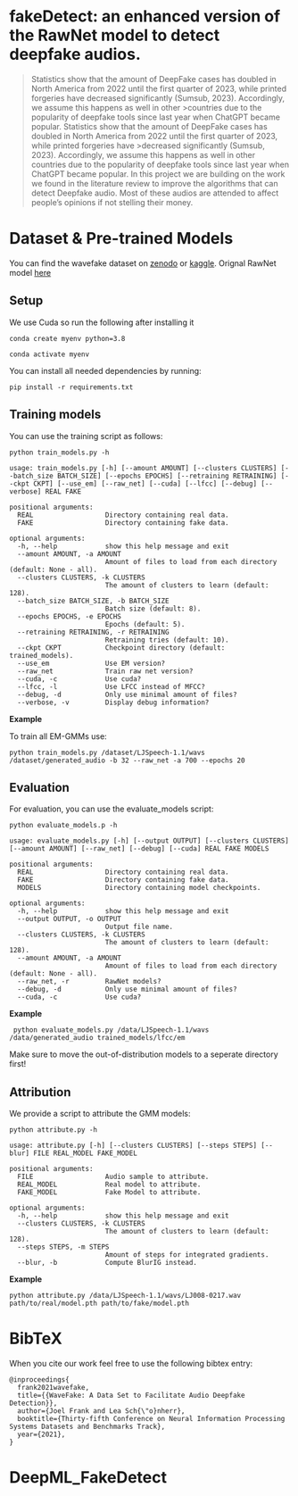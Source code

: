 # fakeDetect: an enhanced version of the RawNet model to detect deepfake audios.

>Statistics show that the amount of DeepFake cases has doubled in North America from 2022 until the first quarter of 2023, while printed forgeries have decreased significantly (Sumsub, 2023). Accordingly, we assume this happens as well in other >countries due to the popularity of deepfake tools since last year when ChatGPT became popular. Statistics show that the amount of DeepFake cases has doubled in North America from 2022 until the first quarter of 2023, while printed forgeries have >decreased significantly (Sumsub, 2023). Accordingly, we assume this happens as well in other countries due to the popularity of deepfake tools since last year when ChatGPT became popular.
>In this project we are building on the work we found in the literature review to improve the algorithms that can detect Deepfake audio. Most of these audios are attended to affect people’s opinions if not stelling their money. 

# Dataset & Pre-trained Models

You can find the wavefake dataset on [zenodo](https://zenodo.org/record/5642694) or  [kaggle](https://www.kaggle.com/datasets/andreadiubaldo/wavefake-test).
Orignal RawNet model [here](https://github.com/asvspoof-challenge/2021/tree/main/LA/Baseline-RawNet2) 

## Setup
We use Cuda so run the following after installing it
```
conda create myenv python=3.8

conda activate myenv
```
You can install all needed dependencies by running:

```
pip install -r requirements.txt
```

## Training models

You can use the training script as follows:

```
python train_models.py -h

usage: train_models.py [-h] [--amount AMOUNT] [--clusters CLUSTERS] [--batch_size BATCH_SIZE] [--epochs EPOCHS] [--retraining RETRAINING] [--ckpt CKPT] [--use_em] [--raw_net] [--cuda] [--lfcc] [--debug] [--verbose] REAL FAKE

positional arguments:
  REAL                  Directory containing real data.
  FAKE                  Directory containing fake data.

optional arguments:
  -h, --help            show this help message and exit
  --amount AMOUNT, -a AMOUNT
                        Amount of files to load from each directory (default: None - all).
  --clusters CLUSTERS, -k CLUSTERS
                        The amount of clusters to learn (default: 128).
  --batch_size BATCH_SIZE, -b BATCH_SIZE
                        Batch size (default: 8).
  --epochs EPOCHS, -e EPOCHS
                        Epochs (default: 5).
  --retraining RETRAINING, -r RETRAINING
                        Retraining tries (default: 10).
  --ckpt CKPT           Checkpoint directory (default: trained_models).
  --use_em              Use EM version?
  --raw_net             Train raw net version?
  --cuda, -c            Use cuda?
  --lfcc, -l            Use LFCC instead of MFCC?
  --debug, -d           Only use minimal amount of files?
  --verbose, -v         Display debug information?
```

**Example**

To train all EM-GMMs use:

`python train_models.py /dataset/LJSpeech-1.1/wavs /dataset/generated_audio -b 32 --raw_net -a 700 --epochs 20 `



## Evaluation

For evaluation, you can use the evaluate_models script:

```
python evaluate_models.p -h

usage: evaluate_models.py [-h] [--output OUTPUT] [--clusters CLUSTERS] [--amount AMOUNT] [--raw_net] [--debug] [--cuda] REAL FAKE MODELS

positional arguments:
  REAL                  Directory containing real data.
  FAKE                  Directory containing fake data.
  MODELS                Directory containing model checkpoints.

optional arguments:
  -h, --help            show this help message and exit
  --output OUTPUT, -o OUTPUT
                        Output file name.
  --clusters CLUSTERS, -k CLUSTERS
                        The amount of clusters to learn (default: 128).
  --amount AMOUNT, -a AMOUNT
                        Amount of files to load from each directory (default: None - all).
  --raw_net, -r         RawNet models?
  --debug, -d           Only use minimal amount of files?
  --cuda, -c            Use cuda?
```

**Example**

` python evaluate_models.py /data/LJSpeech-1.1/wavs /data/generated_audio trained_models/lfcc/em`

Make sure to move the out-of-distribution models to a seperate directory first!

## Attribution

We provide a script to attribute the GMM models:
```
python attribute.py -h

usage: attribute.py [-h] [--clusters CLUSTERS] [--steps STEPS] [--blur] FILE REAL_MODEL FAKE_MODEL

positional arguments:
  FILE                  Audio sample to attribute.
  REAL_MODEL            Real model to attribute.
  FAKE_MODEL            Fake Model to attribute.

optional arguments:
  -h, --help            show this help message and exit
  --clusters CLUSTERS, -k CLUSTERS
                        The amount of clusters to learn (default: 128).
  --steps STEPS, -m STEPS
                        Amount of steps for integrated gradients.
  --blur, -b            Compute BlurIG instead.
```

**Example**

`python attribute.py /data/LJSpeech-1.1/wavs/LJ008-0217.wav  path/to/real/model.pth path/to/fake/model.pth`

# BibTeX

When you cite our work feel free to use the following bibtex entry:
```
@inproceedings{
  frank2021wavefake,
  title={{WaveFake: A Data Set to Facilitate Audio Deepfake Detection}},
  author={Joel Frank and Lea Sch{\"o}nherr},
  booktitle={Thirty-fifth Conference on Neural Information Processing Systems Datasets and Benchmarks Track},
  year={2021},
}
```
# DeepML_FakeDetect
